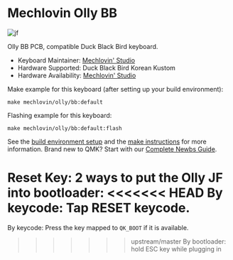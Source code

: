# Mechlovin Olly BB

![jf](https://i.imgur.com/3QzHisYl.png)

Olly BB PCB, compatible Duck Black Bird keyboard.

* Keyboard Maintainer: [Mechlovin' Studio](https://mechlovin.studio/)
* Hardware Supported: Duck Black Bird Korean Kustom
* Hardware Availability: [Mechlovin' Studio](https://mechlovin.studio/)

Make example for this keyboard (after setting up your build environment):

    make mechlovin/olly/bb:default

Flashing example for this keyboard:

    make mechlovin/olly/bb:default:flash

See the [build environment setup](https://docs.qmk.fm/#/getting_started_build_tools) and the [make instructions](https://docs.qmk.fm/#/getting_started_make_guide) for more information. Brand new to QMK? Start with our [Complete Newbs Guide](https://docs.qmk.fm/#/newbs).

**Reset Key:** 2 ways to put the Olly JF into bootloader:
<<<<<<< HEAD
By keycode: Tap RESET keycode.
=======
By keycode: Press the key mapped to `QK_BOOT` if it is available.
>>>>>>> upstream/master
By bootloader: hold ESC key while plugging in
